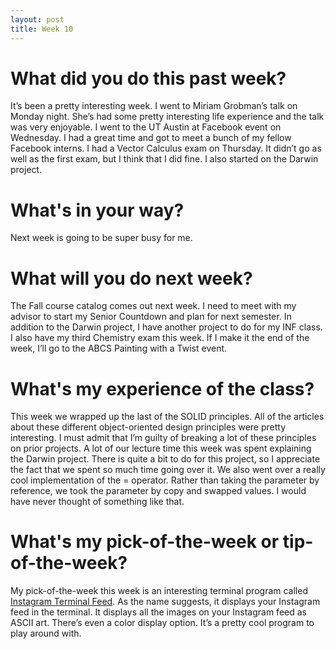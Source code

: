 ```yaml
---
layout: post
title: Week 10
---
```


# What did you do this past week?
It’s been a pretty interesting week. I went to Miriam Grobman’s talk on Monday night. She’s had some pretty interesting life experience and the talk was very enjoyable. I went to the UT Austin at Facebook event on Wednesday. I had a great time and got to meet a bunch of my fellow Facebook interns. I had a Vector Calculus exam on Thursday. It didn’t go as well as the first exam, but I think that I did fine. I also started on the Darwin project.

# What's in your way?
Next week is going to be super busy for me. 

# What will you do next week?
The Fall course catalog comes out next week. I need to meet with my advisor to start my Senior Countdown and plan for next semester. In addition to the Darwin project, I have another project to do for my INF class. I also have my third Chemistry exam this week. If I make it the end of the week, I’ll go to the ABCS Painting with a Twist event.

# What's my experience of the class?
This week we wrapped up the last of the SOLID principles. All of the articles about these different object-oriented design principles were pretty interesting. I must admit that I’m guilty of breaking a lot of these principles on prior projects. A lot of our lecture time this week was spent explaining the Darwin project. There is quite a bit to do for this project, so I appreciate the fact that we spent so much time going over it. We also went over a really cool implementation of the = operator. Rather than taking the parameter by reference, we took the parameter by copy and swapped values. I would have never thought of something like that.

# What's my pick-of-the-week or tip-of-the-week?
My pick-of-the-week this week is an interesting terminal program called [Instagram Terminal Feed](https://github.com/billcccheng/instagram-terminal-news-feed). As the name suggests, it displays your Instagram feed in the terminal. It displays all the images on your Instagram feed as ASCII art. There’s even a color display option. It’s a pretty cool program to play around with. 
